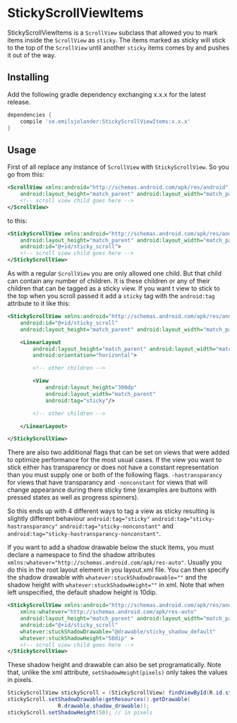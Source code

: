 StickyScrollViewItems
=====================
StickyScrollViewItems is a `ScrollView` subclass that allowed you to mark items inside the `ScrollView` as `sticky`. The items marked as sticky will stick to the top of the `ScrollView` until another `sticky` items comes by and pushes it out of the way.

Installing
----------
Add the following gradle dependency exchanging x.x.x for the latest release.
```groovy
dependencies {
    compile 'se.emilsjolander:StickyScrollViewItems:x.x.x'
}
```

Usage
-----
First of all replace any instance of `ScrollView` with `StickyScrollView`.
So you go from this:
```xml
<ScrollView xmlns:android="http://schemas.android.com/apk/res/android"
	android:layout_height="match_parent" android:layout_width="match_parent">
	<!-- scroll view child goes here -->
</ScrollView>
```
to this:
```xml
<StickyScrollView xmlns:android="http://schemas.android.com/apk/res/android"
	android:layout_height="match_parent" android:layout_width="match_parent"
	android:id="@+id/sticky_scroll">
	<!-- scroll view child goes here -->
</StickyScrollView>
```

As with a regular `ScrollView` you are only allowed one child. But that child can contain any number of children. It is these children or any of their children that can be tagged as a sticky view. If you want t view to stick to the top when you scroll passed it add a `sticky` tag with the `android:tag` attribute to it like this:
```xml
<StickyScrollView xmlns:android="http://schemas.android.com/apk/res/android"
	android:id="@+id/sticky_scroll"
	android:layout_height="match_parent" android:layout_width="match_parent">

	<LinearLayout 
		android:layout_height="match_parent" android:layout_width="match_parent" 
		android:orientation="horizontal">

		<!-- other children -->

		<View 
			android:layout_height="300dp" 
			android:layout_width="match_parent"
			android:tag="sticky"/>

		<!-- other children -->

	</LinearLayout>

</StickyScrollView>
```

There are also two additional flags that can be set on views that were added to optimize performance for the most usual cases. If the view you want to stick either has transparency or does not have a constant representation than you must supply one or both of the following flags. `-hastransparancy` for views that have transparancy and `-nonconstant` for views that will change appearance during there sticky time (examples are buttons with pressed states as well as progress spinners).

So this ends up with 4 different ways to tag a view as sticky resulting is slightly different behaviour `android:tag="sticky"` `android:tag="sticky-hastransparancy"` `android:tag="sticky-nonconstant"` and `android:tag="sticky-hastransparancy-nonconstant"`.

If you want to add a shadow drawable below the stuck items, you must declare a namespace to find the shadow attributes `xmlns:whatever="http://schemas.android.com/apk/res-auto"`. Usually you do this in the root layout element in you layout.xml file. You can then specify the shadow drawable with `whatever:stuckShadowDrawable=""` and the shadow height with `whatever:stuckShadowHeight=""` in xml. Note that when left unspecified, the default shadow height is 10dip.
```xml
<StickyScrollView xmlns:android="http://schemas.android.com/apk/res/android"
	xmlns:whatever="http://schemas.android.com/apk/res-auto"
	android:layout_height="match_parent" android:layout_width="match_parent"
	android:id="@+id/sticky_scroll"
	whatever:stuckShadowDrawable="@drawable/sticky_shadow_default"
	whatever:stuckShadowHeight="50dip" >
	<!-- scroll view child goes here -->
</StickyScrollView>
```

These shadow height and drawable can also be set programatically. Note that, unlike the xml attribute, `setShadowHeight(pixels)` only takes the values in pixels.
```java
StickyScrollView stickyScroll = (StickyScrollView) findViewById(R.id.sticky_scroll);
stickyScroll.setShadowDrawable(getResources().getDrawable(
				R.drawable.shadow_drawable));
stickyScroll.setShadowHeight(50); // in pixels
```
